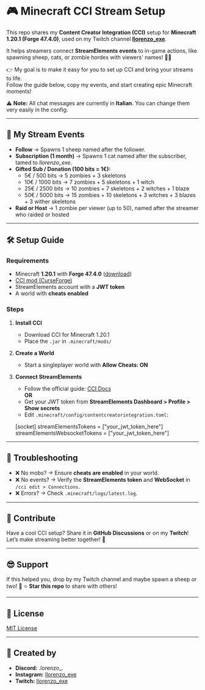 # 🎮 Minecraft CCI Stream Setup

This repo shares my **Content Creator Integration (CCI)** setup for **Minecraft 1.20.1 (Forge 47.4.0)**, used on my Twitch channel **[llorenzo_exe](https://twitch.tv/llorenzo_exe)**.  

It helps streamers connect **StreamElements events** to in-game actions, like spawning sheep, cats, or zombie hordes with viewers' names! 🐑💥  

👉 My goal is to make it easy for you to set up CCI and bring your streams to life.  
Follow the guide below, copy my events, and start creating epic Minecraft moments!  

⚠️ **Note:** All chat messages are currently in **Italian**. You can change them very easily in the config.

---

## 📜 My Stream Events

- **Follow** → Spawns 1 sheep named after the follower.  
- **Subscription (1 month)** → Spawns 1 cat named after the subscriber, tamed to *llorenzo_exe*.  
- **Gifted Sub / Donation (100 bits = 1€):**  
  - 5€ / 500 bits → 5 zombies + 3 skeletons  
  - 10€ / 1000 bits → 7 zombies + 5 skeletons + 1 witch  
  - 25€ / 2500 bits → 10 zombies + 7 skeletons + 2 witches + 1 blaze  
  - 50€ / 5000 bits → 15 zombies + 10 skeletons + 3 witches + 3 blazes + 3 wither skeletons  
- **Raid or Host** → 1 zombie per viewer (up to 50), named after the streamer who raided or hosted  

---

## 🛠️ Setup Guide

### Requirements
- Minecraft **1.20.1** with **Forge 47.4.0** ([download](https://files.minecraftforge.net/))  
- [CCI mod (CurseForge)](https://www.curseforge.com/minecraft/mc-mods/content-creator-integration)  
- StreamElements account with a **JWT token**  
- A world with **cheats enabled**

### Steps

1. **Install CCI**  
   - Download CCI for Minecraft 1.20.1  
   - Place the `.jar` in `.minecraft/mods/`

2. **Create a World**  
   - Start a singleplayer world with **Allow Cheats: ON**

3. **Connect StreamElements**  
   - Follow the official guide: [CCI Docs](https://content-creator-integration.readthedocs.io/en/latest/gettingstarted/)  
   **OR**  
   - Get your JWT token from **StreamElements Dashboard > Profile > Show secrets**  
   - Edit `.minecraft/config/contentcreatorintegration.toml`:

   [socket]
   streamElementsTokens = ["your_jwt_token_here"]
   streamElementsWebsocketTokens = ["your_jwt_token_here"]

---

## 🐞 Troubleshooting

* ❌ No mobs? → Ensure **cheats are enabled** in your world.
* ❌ No events? → Verify the **StreamElements token** and **WebSocket** in `/cci edit > Connections`.
* ❌ Errors? → Check `.minecraft/logs/latest.log`.

---

## 🤝 Contribute

Have a cool CCI setup?
Share it in **GitHub Discussions** or on my **Twitch**!
Let’s make streaming better together! 🌟

---

## 😎 Support

If this helped you, drop by my Twitch channel and maybe spawn a sheep or two! 🐾
⭐ **Star this repo** to share with others!

---

## 📜 License

[MIT License](./LICENSE)

---

## 👤 Created by

* **Discord:** .lorenzo_.
* **Instagram:** [llorenzo\_exe]([https://www.instagram.com/llorenzo.exe/])
* **Twitch:** [llorenzo\_exe](https://twitch.tv/llorenzo_exe)
